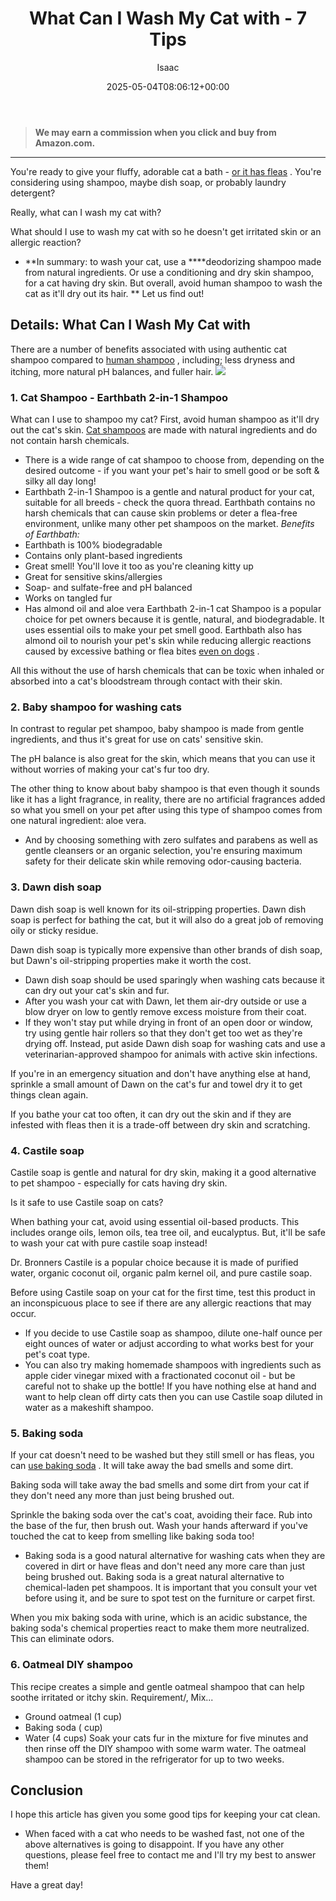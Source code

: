 ﻿---
author: Isaac
layout: post
title: What Can I Wash My Cat with - 7 Tips
date: '2025-05-04T08:06:12+00:00'
categories:
- Fleas
- Guide
tags: []
slug: /what-can-i-wash-my-cat-with/
lastmod: 2025-05-07T12:21:28+03:00
---
> **We may earn a commission when you click and buy from Amazon.com.**
>

---
You're ready to give your fluffy, adorable cat a bath -
[or it has fleas](https://pestpolicy.com/how-to-tell-if-your-cat-has-fleas/)
. You're considering using shampoo, maybe dish soap, or probably laundry detergent?

Really, what can I wash my cat with?

What should I use to wash my cat with so he doesn't get irritated skin or an allergic reaction?
- **In summary: to wash your cat, use a ****deodorizing shampoo made from natural ingredients. Or use a conditioning and dry skin shampoo, for a cat having dry skin. But overall, avoid human shampoo to wash the cat as it'll dry out its hair. **
Let us find out!
## Details: What Can I Wash My Cat with
There are a number of benefits associated with using authentic cat shampoo compared to
[human shampoo](https://pestpolicy.com/can-you-use-human-shampoo-on-cats/)
, including; less dryness and itching, more natural pH balances, and fuller hair.
![](/assets/img/03/What-Can-I-Wash-My-Cat-with-300x199.jpg)
### 1. Cat Shampoo - Earthbath 2-in-1 Shampoo
What can I use to shampoo my cat? First, avoid human shampoo as it'll dry out the cat's skin.
[Cat shampoos](https://pestpolicy.com/best-flea-shampoo-for-cats/)
are made with natural ingredients and do not contain harsh chemicals.
- There is a wide range of cat shampoo to choose from, depending on the desired outcome - if you want your pet's hair to smell good or be soft & silky all day long!
- Earthbath 2-in-1 Shampoo is a gentle and natural product for your cat, suitable for all breeds - check the quora thread.
Earthbath contains no harsh chemicals that can cause skin problems or deter a flea-free environment, unlike many other pet shampoos on the market.
*Benefits of Earthbath:*
- Earthbath is 100% biodegradable
- Contains only plant-based ingredients
- Great smell! You'll love it too as you're cleaning kitty up
- Great for sensitive skins/allergies
- Soap- and sulfate-free and pH balanced
- Works on tangled fur
- Has almond oil and aloe vera
Earthbath 2-in-1 cat Shampoo is a popular choice for pet owners because it is gentle, natural, and biodegradable. It uses essential oils to make your pet smell good.
Earthbath also has almond oil to nourish your pet's skin while reducing allergic reactions caused by excessive bathing or flea bites
[even on dogs](https://pestpolicy.com/how-to-tell-if-your-dog-has-fleas/)
.

All this without the use of harsh chemicals that can be toxic when inhaled or absorbed into a cat's bloodstream through contact with their skin.
### 2. Baby shampoo for washing cats
In contrast to regular pet shampoo, baby shampoo is made from gentle ingredients, and thus it's great for use on cats' sensitive skin.

The pH balance is also great for the skin, which means that you can use it without worries of making your cat's fur too dry.

The other thing to know about baby shampoo is that even though it sounds like it has a light fragrance, in reality, there are no artificial fragrances added  so what you smell on your pet after using this type of shampoo comes from one natural ingredient: aloe vera.
- And by choosing something with zero sulfates and parabens as well as gentle cleansers or an organic selection, you're ensuring maximum safety for their delicate skin while removing odor-causing bacteria.
### 3. Dawn dish soap
Dawn dish soap is well known for its oil-stripping properties. Dawn dish soap is perfect for bathing the cat, but it will also do a great job of removing oily or sticky residue.

Dawn dish soap is typically more expensive than other brands of dish soap, but Dawn's oil-stripping properties make it worth the cost.
- Dawn dish soap should be used sparingly when washing cats because it can dry out your cat's skin and fur.
- After you wash your cat with Dawn, let them air-dry outside or use a blow dryer on low to gently remove excess moisture from their coat.
- If they won't stay put while drying in front of an open door or window, try using gentle hair rollers so that they don't get too wet as they're drying off.
Instead, put aside Dawn dish soap for washing cats and use a veterinarian-approved shampoo for animals with active skin infections.

If you're in an emergency situation and don't have anything else at hand, sprinkle a small amount of Dawn on the cat's fur and towel dry it to get things clean again.

If you bathe your cat too often, it can dry out the skin and if they are infested with fleas then it is a trade-off between dry skin and scratching.
### 4. Castile soap
Castile soap is gentle and natural for dry skin, making it a good alternative to pet shampoo - especially for cats having dry skin.

Is it safe to use Castile soap on cats?

When bathing your cat, avoid using essential oil-based products. This includes orange oils, lemon oils, tea tree oil, and eucalyptus. But, it'll be safe to wash your cat with pure castile soap instead!

Dr. Bronners Castile is a popular choice because it is made of purified water, organic coconut oil, organic palm kernel oil, and pure castile soap.

Before using Castile soap on your cat for the first time, test this product in an inconspicuous place to see if there are any allergic reactions that may occur.
- If you decide to use Castile soap as shampoo, dilute one-half ounce per eight ounces of water or adjust according to what works best for your pet's coat type.
- You can also try making homemade shampoos with ingredients such as apple cider vinegar mixed with a fractionated coconut oil - but be careful not to shake up the bottle!
If you have nothing else at hand and want to help clean off dirty cats then you can use Castile soap diluted in water as a makeshift shampoo.
### 5. Baking soda
If your cat doesn't need to be washed but they still smell or has fleas, you can
[use baking soda](https://pestpolicy.com/does-baking-soda-kill-fleas/)
. It will take away the bad smells and some dirt.

Baking soda will take away the bad smells and some dirt from your cat if they don't need any more than just being brushed out.

Sprinkle the baking soda over the cat's coat, avoiding their face. Rub into the base of the fur, then brush out. Wash your hands afterward if you've touched the cat to keep from smelling like baking soda too!
- Baking soda is a good natural alternative for washing cats when they are covered in dirt or have fleas and don't need any more care than just being brushed out.
Baking soda is a great natural alternative to chemical-laden pet shampoos. It is important that you consult your vet before using it, and be sure to spot test on the furniture or carpet first.

When you mix baking soda with urine, which is an acidic substance, the baking soda's chemical properties react to make them more neutralized. This can eliminate odors.
### 6. Oatmeal DIY shampoo
This recipe creates a simple and gentle oatmeal shampoo that can help soothe irritated or itchy skin. Requirement/, Mix...
- Ground oatmeal (1 cup)
- Baking soda (  cup)
- Water (4 cups)
Soak your cats fur in the mixture for five minutes and then rinse off the DIY shampoo with some warm water. The oatmeal shampoo can be stored in the refrigerator for up to two weeks.
## Conclusion
I hope this article has given you some good tips for keeping your cat clean.
- When faced with a cat who needs to be washed fast, not one of the above alternatives is going to disappoint.
If you have any other questions, please feel free to contact me and I'll try my best to answer them!

Have a great day!
